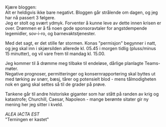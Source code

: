 Kjære bloggen:  
Alt er heldigvis ikke bare negativt. Bloggen går strålende om dagen, og jeg har nå passert 3 følgere.  
Jeg er stolt og svært ydmyk. Forventer å kunne leve av dette innen krisen er over. Drømmen er å få noen gode sponsoravtaler for angstdempende legemidler, sov-i-ro, og barnevaktstjenester. 

Med det sagt, er det stille før stormen. Konas "permisjon" begynner i natt, og jeg skal inn i skjærsilden allerede kl. 05.45 i morgen tidlig (pluss/minus 15 minutter), og vil vare frem til mandag kl. 15.00.  

Jeg kommer til å drømme meg tilbake til endeløse, dårlige planlagte Teams-møter.  
Negative prognoser, permitteringer og konsernrapportering skal byttes ut med tørking av snørr, bæsj, tårer og potensielt blod - mens tålmodigheten nok en gang skal settes så til de grader på prøve.  

Tankene går til andre historiske giganter som har stått på randen av krig og katastrofe; Churchill, Caesar, Napoleon - mange berømte sitater gir ny mening her jeg sitter i kveld.  

*ALEA IACTA EST*  
"Terningen er kastet"
